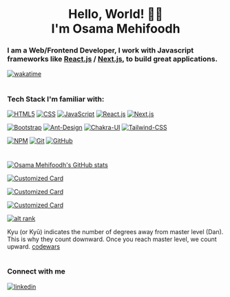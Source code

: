 <h1 align="center">Hello, World! 👋🏻<br>I'm Osama Mehifoodh</h1>

### I am a Web/Frontend Developer, I work with Javascript frameworks like [React.js](https://beta.reactjs.org/) / [Next.js](https://nextjs.org/), to build great applications.

[![wakatime](https://wakatime.com/badge/user/4ca5fb80-dcbc-457c-97b7-3093e097276e.svg)](https://wakatime.com/@4ca5fb80-dcbc-457c-97b7-3093e097276e)
#
### Tech Stack I'm familiar with:

[![HTML5](https://img.shields.io/badge/html5-%23E34F26.svg?style=for-the-badge&logo=html5&logoColor=white)](https://developer.mozilla.org/en-US/docs/Web/HTML)
[![CSS](https://img.shields.io/badge/css3-%231572B6.svg?style=for-the-badge&logo=css3&logoColor=white)](https://developer.mozilla.org/en-US/docs/Web/CSS)
[![JavaScript](https://img.shields.io/badge/JavaScript-yellow?style=for-the-badge&logo=javascript&logoColor=white)](https://developer.mozilla.org/en-US/docs/Web/JavaScript)
[![React.js](https://img.shields.io/badge/react-%2320232a.svg?style=for-the-badge&logo=react&logoColor=white)](https://beta.reactjs.org/)
[![Next.js](https://img.shields.io/badge/Next.js-000000.svg?style=for-the-badge&logo=nextdotjs&logoColor=white)](https://nextjs.org/)

[![Bootstrap](https://img.shields.io/badge/bootstrap-%23563D7C.svg?style=for-the-badge&logo=bootstrap&logoColor=white)](https://getbootstrap.com/)
[![Ant-Design](https://img.shields.io/badge/Ant%20Design-0170FE.svg?style=for-the-badge&logo=Ant-Design&logoColor=white)](https://ant.design/)
[![Chakra-UI](https://img.shields.io/badge/Chakra%20UI-319795.svg?style=for-the-badge&logo=Chakra-UI&logoColor=white)](https://chakra-ui.com/)
[![Tailwind-CSS](https://img.shields.io/badge/Tailwind%20CSS-06B6D4.svg?style=for-the-badge&logo=Tailwind-CSS&logoColor=white)](https://tailwindcss.com/)

[![NPM](https://img.shields.io/badge/NPM-ffffff.svg?style=for-the-badge&logo=npm)](https://docs.npmjs.com/)
[![Git](https://img.shields.io/badge/git-ffffff.svg?style=for-the-badge&logo=git)](https://git-scm.com/doc)
[![GitHub](https://img.shields.io/badge/github-ffffff.svg?style=for-the-badge&logo=github&logoColor=%23000000)](https://github.com/OsDroidi/)

#
[![Osama Mehifoodh's GitHub stats](https://awesome-github-stats.azurewebsites.net/user-stats/osdroidi?cardType=level&theme=react)](https://github.com/OsDroidi/)

[![Customized Card](https://github-readme-stats.vercel.app/api/pin?username=osdroidi&repo=simple-e-commerce-react-js&title_color=fff&icon_color=f9f9f9&text_color=9f9f9f&bg_color=151515)](https://github.com/OsDroidi/simple-e-commerce-react-js)

[![Customized Card](https://github-readme-stats.vercel.app/api/pin?username=osdroidi&repo=case-converter-pro&title_color=fff&icon_color=f9f9f9&text_color=9f9f9f&bg_color=151515)](https://github.com/OsDroidi/case-converter-pro)

[![Customized Card](https://github-readme-stats.vercel.app/api/pin?username=osdroidi&repo=react-landing-page&title_color=fff&icon_color=f9f9f9&text_color=9f9f9f&bg_color=151515)](https://github.com/OsDroidi/react-landing-page)

[![alt rank](https://www.codewars.com/users/OsDroidi/badges/large)](https://www.codewars.com/users/OsDroidi/stats)

Kyu (or Kyū) indicates the number of degrees away from master level (Dan). This is why they count downward. Once you reach master level, we count upward.
[codewars](https://docs.codewars.com/gamification/ranks#required-score)
#

### Connect with me

[![linkedin](https://img.shields.io/badge/linkedin-00a0dc?style=for-the-badge&logo=linkedin&logoColor=white)](https://www.linkedin.com/in/osdroidi)
